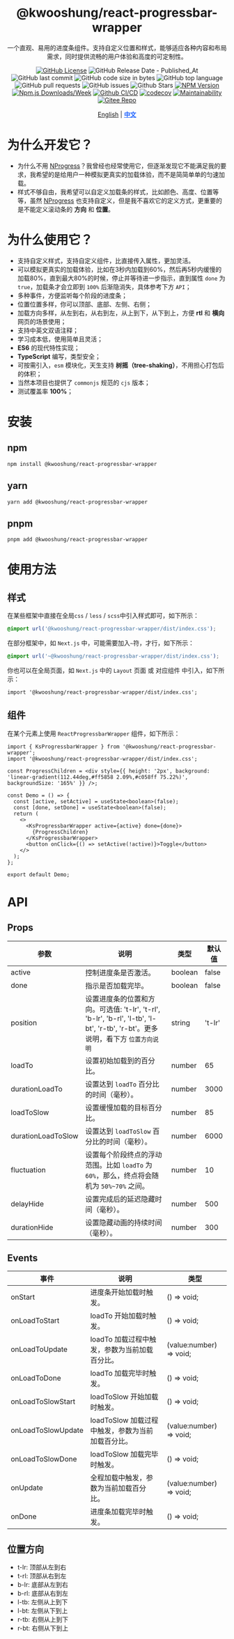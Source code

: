<div align="center">

# @kwooshung/react-progressbar-wrapper

一个直观、易用的进度条组件。支持自定义位置和样式，能够适应各种内容和布局需求，同时提供流畅的用户体验和高度的可定制性。

[![GitHub License](https://img.shields.io/github/license/kwooshung/react-progressbar-wrapper?labelColor=272e3b&color=165dff)](LICENSE)
![GitHub Release Date - Published_At](https://img.shields.io/github/release-date/kwooshung/react-progressbar-wrapper?labelColor=272e3b&color=00b42A&logo=github)
![GitHub last commit](https://img.shields.io/github/last-commit/kwooshung/react-progressbar-wrapper?labelColor=272e3b&color=165dff)
![GitHub code size in bytes](https://img.shields.io/github/languages/code-size/kwooshung/react-progressbar-wrapper?labelColor=272e3b&color=165dff)
![GitHub top language](https://img.shields.io/github/languages/top/kwooshung/react-progressbar-wrapper?labelColor=272e3b&color=165dff)
![GitHub pull requests](https://img.shields.io/github/issues-pr/kwooshung/react-progressbar-wrapper?labelColor=272e3b&color=165dff)
![GitHub issues](https://img.shields.io/github/issues/kwooshung/react-progressbar-wrapper?labelColor=272e3b&color=165dff)
![Github Stars](https://img.shields.io/github/stars/kwooshung/react-progressbar-wrapper?labelColor=272e3b&color=165dff)
[![NPM Version](https://img.shields.io/npm/v/@kwooshung/react-progressbar-wrapper?labelColor=272e3b&color=165dff)](https://www.npmjs.com/package/@kwooshung/react-progressbar-wrapper)
[![Npm.js Downloads/Week](https://img.shields.io/npm/dw/@kwooshung/react-progressbar-wrapper?labelColor=272e3b&labelColor=272e3b&color=165dff&logo=npm)](https://www.npmjs.com/package/@kwooshung/react-progressbar-wrapper)
[![Github CI/CD](https://github.com/kwooshung/react-progressbar-wrapper/actions/workflows/ci.yml/badge.svg)](https://github.com/kwooshung/react-progressbar-wrapper/actions/)
[![codecov](https://codecov.io/gh/kwooshung/react-progressbar-wrapper/graph/badge.svg?token=CBQ1WB8xkr)](https://codecov.io/gh/kwooshung/react-progressbar-wrapper)
[![Maintainability](https://api.codeclimate.com/v1/badges/30c9c143fe08f23bb28f/maintainability)](https://codeclimate.com/github/kwooshung/react-progressbar-wrapper/maintainability)
[![Gitee Repo](https://img.shields.io/badge/Gitee-react--progressbar--wrapper-165dff?logo=gitee)](https://gitee.com/kwooshung/react-progressbar-wrapper/)

<p align="center">
    <a href="README.md">English</a> | 
    <a href="README.zh-CN.md" style="font-weight:700;color:#165dff;text-decoration:underline;">中文</a>
</p>
</div>

# 为什么开发它？

- 为什么不用 [NProgress](https://github.com/rstacruz/nprogress)？我曾经也经常使用它，但逐渐发现它不能满足我的要求，我希望的是给用户一种模拟更真实的加载体验，而不是简简单单的匀速加载。
- 样式不够自由，我希望可以自定义加载条的样式，比如颜色、高度、位置等等，虽然 [NProgress](https://github.com/rstacruz/nprogress) 也支持自定义，但是我不喜欢它的定义方式，更重要的是不能定义滚动条的 **方向** 和 **位置**。

# 为什么使用它？

- 支持自定义样式，支持自定义组件，比直接传入属性，更加灵活。
- 可以模拟更真实的加载体验，比如在3秒内加载到60%，然后再5秒内缓慢的加载80%，直到最大80%的时候，停止并等待进一步指示，直到属性 `done` 为 `true`，加载条才会立即到 `100%` 后渐隐消失，具体参考下方 `API`；
- 多种事件，方便监听每个阶段的进度条；
- 位置位置多样，你可以顶部、底部、左侧、右侧；
- 加载方向多样，从左到右，从右到左，从上到下，从下到上，方便 **rtl** 和 **横向** 网页的场景使用；
- 支持中英文双语注释；
- 学习成本低，使用简单且灵活；
- **ES6** 的现代特性实现；
- **TypeScript** 编写，类型安全；
- 可按需引入，`esm` 模块化，天生支持 **树摇（tree-shaking）**，不用担心打包后的体积；
- 当然本项目也提供了 `commonjs` 规范的 `cjs` 版本；
- 测试覆盖率 **100%**；

# 安装

## npm

```bash
npm install @kwooshung/react-progressbar-wrapper
```

## yarn

```bash
yarn add @kwooshung/react-progressbar-wrapper
```

## pnpm

```bash
pnpm add @kwooshung/react-progressbar-wrapper
```

# 使用方法

## 样式

在某些框架中直接在全局`css` / `less` / `scss`中引入样式即可，如下所示：

```css
@import url('@kwooshung/react-progressbar-wrapper/dist/index.css');
```

在部分框架中，如 `Next.js` 中，可能需要加入`~`符，才行，如下所示：

```css
@import url('~@kwooshung/react-progressbar-wrapper/dist/index.css');
```

你也可以在全局页面，如 `Next.js` 中的 `Layout` 页面 或 对应组件 中引入，如下所示：

```tsx
import '@kwooshung/react-progressbar-wrapper/dist/index.css';
```

## 组件

在某个元素上使用 `ReactProgressbarWrapper` 组件，如下所示：

```tsx
import { KsProgressbarWrapper } from '@kwooshung/react-progressbar-wrapper';
import '@kwooshung/react-progressbar-wrapper/dist/index.css';

const ProgressChildren = <div style={{ height: '2px', background: 'linear-gradient(112.44deg,#ff5858 2.09%,#c058ff 75.22%)', backgroundSize: '165%' }} />;

const Demo = () => {
  const [active, setActive] = useState<boolean>(false);
  const [done, setDone] = useState<boolean>(false);
  return (
    <>
      <KsProgressbarWrapper active={active} done={done}>
        {ProgressChildren}
      </KsProgressbarWrapper>
      <button onClick={() => setActive(!active)}>Toggle</button>
    </>
  );
};

export default Demo;
```

# API

## Props

| 参数               | 说明                                                                                                                            | 类型    | 默认值 |
| ------------------ | ------------------------------------------------------------------------------------------------------------------------------- | ------- | ------ |
| active             | 控制进度条是否激活。                                                                                                            | boolean | false  |
| done               | 指示是否加载完毕。                                                                                                              | boolean | false  |
| position           | 设置进度条的位置和方向。可选值: 't-lr', 't-rl', 'b-lr', 'b-rl', 'l-tb', 'l-bt', 'r-tb', 'r-bt'。更多说明，看下方 `位置方向说明` | string  | 't-lr' |
| loadTo             | 设置初始加载到的百分比。                                                                                                        | number  | 65     |
| durationLoadTo     | 设置达到 `loadTo` 百分比的时间（毫秒）。                                                                                        | number  | 3000   |
| loadToSlow         | 设置缓慢加载的目标百分比。                                                                                                      | number  | 85     |
| durationLoadToSlow | 设置达到 `loadToSlow` 百分比的时间（毫秒）。                                                                                    | number  | 6000   |
| fluctuation        | 设置每个阶段终点的浮动范围。比如 `loadTo` 为 `60%`，那么，终点将会随机为 `50%~70%` 之间。                                       | number  | 10     |
| delayHide          | 设置完成后的延迟隐藏时间（毫秒）。                                                                                              | number  | 500    |
| durationHide       | 设置隐藏动画的持续时间（毫秒）。                                                                                                | number  | 300    |

## Events

| 事件               | 说明                                              | 类型                    |
| ------------------ | ------------------------------------------------- | ----------------------- |
| onStart            | 进度条开始加载时触发。                            | () => void;             |
| onLoadToStart      | loadTo 开始加载时触发。                           | () => void;             |
| onLoadToUpdate     | loadTo 加载过程中触发，参数为当前加载百分比。     | (value:number) => void; |
| onLoadToDone       | loadTo 加载完毕时触发。                           | () => void;             |
| onLoadToSlowStart  | loadToSlow 开始加载时触发。                       | () => void;             |
| onLoadToSlowUpdate | loadToSlow 加载过程中触发，参数为当前加载百分比。 | (value:number) => void; |
| onLoadToSlowDone   | loadToSlow 加载完毕时触发。                       | () => void;             |
| onUpdate           | 全程加载中触发，参数为当前加载百分比。            | (value:number) => void; |
| onDone             | 进度条加载完毕时触发。                            | () => void;             |

## 位置方向

- t-lr: 顶部从左到右
- t-rl: 顶部从右到左
- b-lr: 底部从左到右
- b-rl: 底部从右到左
- l-tb: 左侧从上到下
- l-bt: 左侧从下到上
- r-tb: 右侧从上到下
- r-bt: 右侧从下到上
